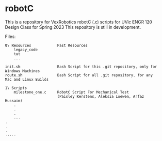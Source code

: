 # robotC

This is a repository for VexRobotics robotC (.c) scripts for UVic ENGR 120 Design Class for Spring 2023
This repository is still in development.

Files:

    0\ Resources            Past Resources
        legacy_code
        tut
        ...
    
    init.sh                 Bash Script for this .git repository, only for Windows Machines
    route.sh                Bash Script for all .git repository, for any Mac and Linux Builds

    1\ Scripts
        milestone_one.c     RobotC Script For Mechanical Test
                            (Paisley Kerstens, Aleksia Loewen, Arfaz Hussain)
        .
        .
        .
        ...
    .
    .
    .
    .....


